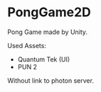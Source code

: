 # PongGame2D
Pong Game made by Unity.

Used Assets:
- Quantum Tek (UI)
- PUN 2

Without link to photon server.
